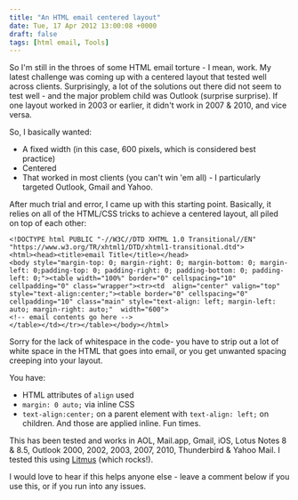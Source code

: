 ```yaml
---
title: "An HTML email centered layout"
date: Tue, 17 Apr 2012 13:00:08 +0000
draft: false
tags: [html email, Tools]
---
```


So I'm still in the throes of some HTML email torture - I mean, work. My latest challenge was coming up with a centered layout that tested well across clients. Surprisingly, a lot of the solutions out there did not seem to test well - and the major problem child was Outlook (surprise surprise). If one layout worked in 2003 or earlier, it didn't work in 2007 & 2010, and vice versa.

So, I basically wanted:

- A fixed width (in this case, 600 pixels, which is considered best practice)
- Centered
- That worked in most clients (you can't win 'em all) - I particularly targeted Outlook, Gmail and Yahoo.

<!--more-->

After much trial and error, I came up with this starting point. Basically, it relies on all of the HTML/CSS tricks to achieve a centered layout, all piled on top of each other:

    <!DOCTYPE html PUBLIC "-//W3C//DTD XHTML 1.0 Transitional//EN" "https://www.w3.org/TR/xhtml1/DTD/xhtml1-transitional.dtd">
    <html><head><title>email Title</title></head>
    <body style="margin-top: 0; margin-right: 0; margin-bottom: 0; margin-left: 0;padding-top: 0; padding-right: 0; padding-bottom: 0; padding-left: 0;"><table width="100%" border="0" cellspacing="10" cellpadding="0" class="wrapper"><tr><td  align="center" valign="top" style="text-align:center;"><table border="0" cellspacing="0" cellpadding="10" class="main" style="text-align: left; margin-left: auto; margin-right: auto;"  width="600">
    <!-- email contents go here -->
    </table></td></tr></table></body></html>

Sorry for the lack of whitespace in the code- you have to strip out a lot of white space in the HTML that goes into email, or you get unwanted spacing creeping into your layout.

You have:

- HTML attributes of `align` used
- `margin: 0 auto;` via inline CSS
- `text-align:center;` on a parent element with `text-align: left;` on children. And those are applied inline. Fun times.

This has been tested and works in AOL, Mail.app, Gmail, iOS, Lotus Notes 8 & 8.5, Outlook 2000, 2002, 2003, 2007, 2010, Thunderbird & Yahoo Mail. I tested this using <a href="https://litmus.com/" target="_blank" rel="noreferrer">Litmus</a> (which rocks!).

I would love to hear if this helps anyone else - leave a comment below if you use this, or if you run into any issues.
